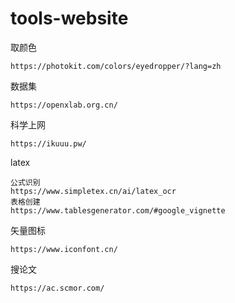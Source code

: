 # tools-website
取颜色
```
https://photokit.com/colors/eyedropper/?lang=zh
```
数据集
```
https://openxlab.org.cn/
```
科学上网
```
https://ikuuu.pw/
```
latex
```
公式识别
https://www.simpletex.cn/ai/latex_ocr
表格创建
https://www.tablesgenerator.com/#google_vignette
```
矢量图标
```
https://www.iconfont.cn/
```
搜论文
```
https://ac.scmor.com/
```
